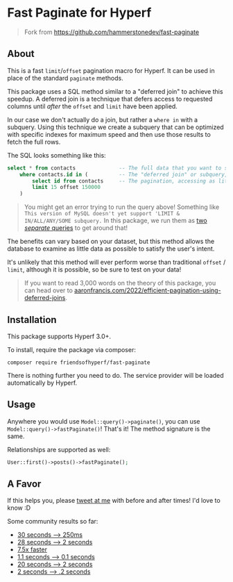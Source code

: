 # Fast Paginate for Hyperf

> Fork from https://github.com/hammerstonedev/fast-paginate

## About

This is a fast `limit`/`offset` pagination macro for Hyperf. It can be used in place of the standard `paginate` methods.

This package uses a SQL method similar to a "deferred join" to achieve this speedup. A deferred join is a technique that defers access to requested columns until _after_ the `offset` and `limit` have been applied.

In our case we don't actually do a join, but rather a `where in` with a subquery. Using this technique we create a subquery that can be optimized with specific indexes for maximum speed and then use those results to fetch the full rows.

The SQL looks something like this:

```sql
select * from contacts              -- The full data that you want to show your users.
    where contacts.id in (          -- The "deferred join" or subquery, in our case.
        select id from contacts     -- The pagination, accessing as little data as possible - ID only.
        limit 15 offset 150000
    )
```

> You might get an error trying to run the query above! Something like `This version of MySQL doesn't yet support 'LIMIT & IN/ALL/ANY/SOME subquery.`
> In this package, we run them as [two _separate_ queries](https://github.com/hammerstonedev/fast-paginate/blob/154da286f8160a9e75e64e8025b0da682aa2ba23/src/BuilderMixin.php#L62-L79) to get around that!  

The benefits can vary based on your dataset, but this method allows the database to examine as little data as possible to satisfy the user's intent.

It's unlikely that this method will ever perform worse than traditional `offset` / `limit`, although it is possible, so be
sure to test on your data!

> If you want to read 3,000 words on the theory of this package, you can head over to [aaronfrancis.com/2022/efficient-pagination-using-deferred-joins](https://aaronfrancis.com/2022/efficient-pagination-using-deferred-joins).

## Installation

This package supports Hyperf 3.0+.

To install, require the package via composer:

```shell
composer require friendsofhyperf/fast-paginate
```

There is nothing further you need to do. The service provider will be loaded automatically by Hyperf.

## Usage

Anywhere you would use `Model::query()->paginate()`, you can use `Model::query()->fastPaginate()`! That's it! The method signature is the same.

Relationships are supported as well:

```php
User::first()->posts()->fastPaginate();
```

## A Favor

If this helps you, please [tweet at me](https://twitter.com/aarondfrancis) with before and after times! I'd love to know :D

Some community results so far:
* [30 seconds --> 250ms](https://twitter.com/mdavis1982/status/1482429071288066054)
* [28 seconds --> 2 seconds](https://twitter.com/joecampo/status/1483550610028957701)
* [7.5x faster](https://twitter.com/max_eckel/status/1483764319372333057)
* [1.1 seconds --> 0.1 seconds](https://twitter.com/max_eckel/status/1483852300414337032)
* [20 seconds --> 2 seconds](https://twitter.com/1ralphmorris/status/1484242437618941957)
* [2 seconds --> .2 seconds](https://twitter.com/julioelpoeta/status/1549524738980077568)
